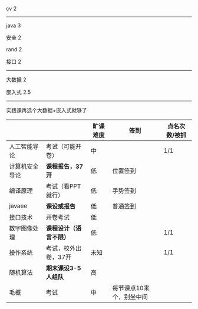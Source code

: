 cv 2

------

java 3  

安全 2

rand 2

接口 2

------

大数据 2  

嵌入式 2.5  

------

实践课再选个大数据+嵌入式就够了

|                |                          | 旷课难度 | 签到                     | 点名次数/被抓 |
| -------------- | ------------------------ | -------- | ------------------------ | ------------- |
| 人工智能导论   | 考试（可能开卷）         | 中       |                          | 1/1           |
| 计算机安全导论 | **课程报告，37开**       | 低       | 位置签到                 |               |
| 编译原理       | 考试（看PPT就行）        | 低       | 手势签到                 |               |
| javaee         | **课设或报告**           | 低       | 普通签到                 |               |
| 接口技术       | 开卷考试                 | 低       |                          |               |
| 数字图像处理   | **课程设计（语言不限）** | 低       |                          | 1/1           |
| 操作系统       | 考试，校外出卷，37开     | 未知     |                          | 1/1           |
| 随机算法       | **期末课设3-5人组队**    | 高       |                          |               |
| 毛概           | 考试                     | 中       | 每节课点10来个，别坐中间 |               |
